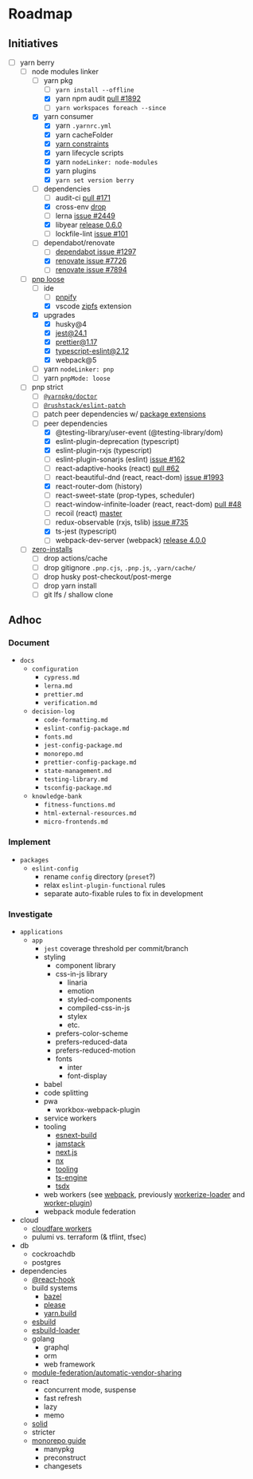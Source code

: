 # Roadmap

## Initiatives

- [ ] yarn berry
  - [ ] node modules linker
    - [ ] yarn pkg
      - [ ] `yarn install --offline`
      - [x] yarn npm audit [pull #1892](https://github.com/yarnpkg/berry/pull/1892)
      - [ ] `yarn workspaces foreach --since`
    - [x] yarn consumer
      - [x] yarn `.yarnrc.yml`
      - [x] yarn cacheFolder
      - [x] [yarn constraints](https://yarnpkg.com/features/constraints)
      - [x] yarn lifecycle scripts
      - [x] yarn `nodeLinker: node-modules`
      - [x] yarn plugins
      - [x] `yarn set version berry`
    - [ ] dependencies
      - [ ] audit-ci [pull #171](https://github.com/IBM/audit-ci/pull/171)
      - [x] cross-env [drop](https://github.com/yarnpkg/berry/tree/master/packages/yarnpkg-shell)
      - [ ] lerna [issue #2449](https://github.com/lerna/lerna/issues/2449)
      - [x] libyear [release 0.6.0](https://github.com/jdanil/libyear/blob/master/CHANGELOG.md#060-2020-10-10)
      - [ ] lockfile-lint [issue #101](https://github.com/lirantal/lockfile-lint/issues/101)
    - [ ] dependabot/renovate
      - [ ] [dependabot issue #1297](https://github.com/dependabot/dependabot-core/issues/1297)
      - [x] [renovate issue #7726](https://github.com/renovatebot/renovate/issues/7726)
      - [ ] [renovate issue #7894](https://github.com/renovatebot/renovate/issues/7894)
  - [ ] [pnp loose](https://yarnpkg.com/features/pnp#pnp-loose-mode)
    - [ ] ide
      - [ ] [pnpify](https://yarnpkg.com/getting-started/editor-sdks)
      - [x] vscode [zipfs](https://marketplace.visualstudio.com/items?itemName=arcanis.vscode-zipfs) extension
    - [x] upgrades
      - [x] husky@4
      - [x] jest@24.1
      - [x] prettier@1.17
      - [x] typescript-eslint@2.12
      - [x] webpack@5
    - [ ] yarn `nodeLinker: pnp`
    - [ ] yarn `pnpMode: loose`
  - [ ] pnp strict
    - [ ] [`@yarnpkg/doctor`](https://github.com/yarnpkg/berry/tree/master/packages/yarnpkg-doctor)
    - [ ] [`@rushstack/eslint-patch`](https://www.npmjs.com/package/@rushstack/eslint-patch)
    - [ ] patch peer dependencies w/ [package extensions](https://yarnpkg.com/configuration/yarnrc#packageExtensions)
    - [ ] peer dependencies
      - [x] @testing-library/user-event (@testing-library/dom)
      - [x] eslint-plugin-deprecation (typescript)
      - [x] eslint-plugin-rxjs (typescript)
      - [ ] eslint-plugin-sonarjs (eslint) [issue #162](https://github.com/SonarSource/eslint-plugin-sonarjs/issues/162)
      - [ ] react-adaptive-hooks (react) [pull #62](https://github.com/GoogleChromeLabs/react-adaptive-hooks/pull/62)
      - [ ] react-beautiful-dnd (react, react-dom) [issue #1993](https://github.com/atlassian/react-beautiful-dnd/issues/1993)
      - [x] react-router-dom (history)
      - [ ] react-sweet-state (prop-types, scheduler)
      - [ ] react-window-infinite-loader (react, react-dom) [pull #48](https://github.com/bvaughn/react-window-infinite-loader/pull/48)
      - [ ] recoil (react) [master](https://github.com/facebookexperimental/recoil)
      - [ ] redux-observable (rxjs, tslib) [issue #735](https://github.com/redux-observable/redux-observable/issues/735)
      - [x] ts-jest (typescript)
      - [ ] webpack-dev-server (webpack) [release 4.0.0](https://github.com/webpack/webpack-dev-server/releases/tag/v4.0.0-beta.0)
  - [ ] [zero-installs](https://yarnpkg.com/features/zero-installs)
    - [ ] drop actions/cache
    - [ ] drop gitignore `.pnp.cjs`, `.pnp.js`, `.yarn/cache/`
    - [ ] drop husky post-checkout/post-merge
    - [ ] drop yarn install
    - [ ] git lfs / shallow clone

## Adhoc

### Document

- `docs`
  - `configuration`
    - `cypress.md`
    - `lerna.md`
    - `prettier.md`
    - `verification.md`
  - `decision-log`
    - `code-formatting.md`
    - `eslint-config-package.md`
    - `fonts.md`
    - `jest-config-package.md`
    - `monorepo.md`
    - `prettier-config-package.md`
    - `state-management.md`
    - `testing-library.md`
    - `tsconfig-package.md`
  - `knowledge-bank`
    - `fitness-functions.md`
    - `html-external-resources.md`
    - `micro-frontends.md`

### Implement

- `packages`
  - `eslint-config`
    - rename `config` directory (`preset`?)
    - relax `eslint-plugin-functional` rules
    - separate auto-fixable rules to fix in development

### Investigate

- `applications`
  - `app`
    - `jest` coverage threshold per commit/branch
    - styling
      - component library
      - css-in-js library
        - linaria
        - emotion
        - styled-components
        - compiled-css-in-js
        - stylex
        - etc.
      - prefers-color-scheme
      - prefers-reduced-data
      - prefers-reduced-motion
      - fonts
        - inter
        - font-display
    - babel
    - code splitting
    - pwa
      - workbox-webpack-plugin
    - service workers
    - tooling
      - [esnext-build](https://github.com/codynova/esnext-build)
      - [jamstack](https://jamstack.org/)
      - [next.js](https://nextjs.org/)
      - [nx](https://nx.dev/)
      - [tooling](https://tooling.js.org/)
      - [ts-engine](https://ts-engine.dev/)
      - [tsdx](https://github.com/jaredpalmer/tsdx)
    - web workers (see [webpack](https://webpack.js.org/blog/2020-10-10-webpack-5-release/#native-worker-support), previously [workerize-loader](https://github.com/developit/workerize-loader) and [worker-plugin](https://github.com/GoogleChromeLabs/worker-plugin))
    - webpack module federation
- cloud
  - [cloudfare workers](https://workers.cloudflare.com/)
  - pulumi vs. terraform (& tflint, tfsec)
- db
  - cockroachdb
  - postgres
- dependencies
  - [@react-hook](https://github.com/jaredLunde/react-hook)
  - build systems
    - [bazel](https://bazel.build/)
    - [please](https://please.build/)
    - [yarn.build](https://yarn.build/)
  - [esbuild](https://github.com/evanw/esbuild)
  - [esbuild-loader](https://github.com/privatenumber/esbuild-loader)
  - golang
    - graphql
    - orm
    - web framework
  - [module-federation/automatic-vendor-sharing](https://github.com/module-federation/automatic-vendor-sharing)
  - react
    - concurrent mode, suspense
    - fast refresh
    - lazy
    - memo
  - [solid](https://github.com/ryansolid/solid)
  - stricter
  - [monorepo guide](https://monorepo.guide/)
    - manypkg
    - preconstruct
    - changesets
